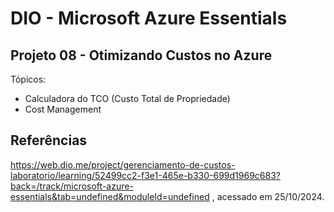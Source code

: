 # DIO - Microsoft Azure Essentials

## Projeto 08 - Otimizando Custos no Azure

Tópicos:
- Calculadora do TCO (Custo Total de Propriedade)
- Cost Management


## Referências
https://web.dio.me/project/gerenciamento-de-custos-laboratorio/learning/52499cc2-f3e1-465e-b330-699d1969c683?back=/track/microsoft-azure-essentials&tab=undefined&moduleId=undefined
, acessado em 25/10/2024.
